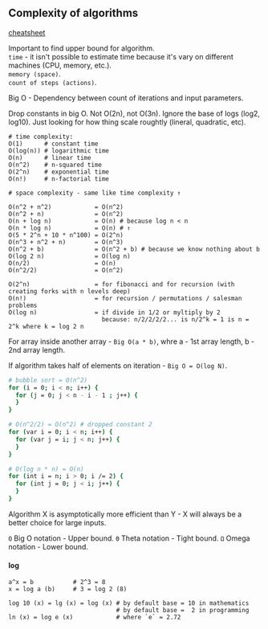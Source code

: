 Complexity of algorithms
-

[cheatsheet](https://www.bigocheatsheet.com/)

Important to find upper bound for algorithm.
<br>`time` - it isn't possible to estimate time because it's vary on different machines (CPU, memory, etc.).
<br>`memory (space)`.
<br>`count of steps (actions)`.

Big O - Dependency between count of iterations and input parameters.

Drop constants in big O. Not O(2n), not O(3n).
Ignore the base of logs (log2, log10).
Just looking for how thing scale roughtly (lineral, quadratic, etc).

````
# time complexity:
O(1)      # constant time
O(log(n)) # logarithmic time
O(n)      # linear time
O(n^2)    # n-squared time
O(2^n)    # exponential time
O(n!)     # n-factorial time

# space complexity - same like time complexity ↑

O(n^2 + n^2)            = O(n^2)
O(n^2 + n)              = O(n^2)
O(n + log n)            = O(n) # because log n < n
O(n * log n)            = O(n) # ↑
O(5 * 2^n + 10 * n^100) = O(2^n)
O(n^3 + n^2 + n)        = O(n^3)
O(n^2 + b)              = O(n^2 + b) # because we know nothing about b
O(log 2 n)              = O(log n)
O(n/2)                  = O(n)
O(n^2/2)                = O(n^2)

O(2^n)                  = for fibonacci and for recursion (with creating forks with n levels deep)
O(n!)                   = for recursion / permutations / salesman problems
O(log n)                = if divide in 1/2 or myltiply by 2
                          because: n/2/2/2/2... is n/2^k = 1 is n = 2^k where k = log 2 n
````

For array inside another array - `Big O(a * b)`,
whre a - 1st array length, b - 2nd array length.

If algorithm takes half of elements on iteration - `Big O = O(log N)`.

````sh
# bubble sort = O(n^2)
for (i = 0; i < n; i++) {
  for (j = 0; j < n - i - 1 ; j++) {
  }
}

# O(n^2/2) = O(n^2) # dropped constant 2
for (var i = 0; i < n; i++) {
  for (var j = i; j < n; j++) {
  }
}

# O(log n * n) = O(n)
for (int i = n; i > 0; i /= 2) {
  for (int j = 0; j < i; j++) {
  }
}
````

Algorithm X is asymptotically more efficient than Y -
X will always be a better choice for large inputs.

`O` Big O notation - Upper bound.
`Θ` Theta notation - Tight bound.
`Ω` Omega notation - Lower bound.

#### log

````
a^x = b           # 2^3 = 8
x = log a (b)     # 3 = log 2 (8)

log 10 (x) = lg (x) = log (x) # by default base = 10 in mathematics
                              # by default base =  2 in programming
ln (x) = log e (x)            # where `e` = 2.72
````
